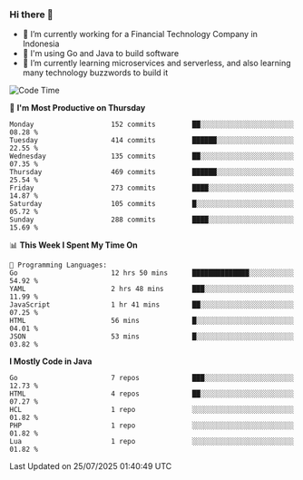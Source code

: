 ### Hi there 👋

<!--
**mazzama/mazzama** is a ✨ _special_ ✨ repository because its `README.md` (this file) appears on your GitHub profile.

Here are some ideas to get you started:

- 🔭 I’m currently working on ...
- 🌱 I’m currently learning ...
- 👯 I’m looking to collaborate on ...
- 🤔 I’m looking for help with ...
- 💬 Ask me about ...
- 📫 How to reach me: ...
- 😄 Pronouns: ...
- ⚡ Fun fact: ...
-->

- 🔭 I’m currently working for a Financial Technology Company in Indonesia
- :gun: I'm using Go and Java to build software
- 🌱 I’m currently learning microservices and serverless, and also learning many technology buzzwords to build it

<!--START_SECTION:waka-->
![Code Time](http://img.shields.io/badge/Code%20Time-4%2C126%20hrs%2059%20mins-blue)

📅 **I'm Most Productive on Thursday** 

```text
Monday                   152 commits         ██░░░░░░░░░░░░░░░░░░░░░░░   08.28 % 
Tuesday                  414 commits         ██████░░░░░░░░░░░░░░░░░░░   22.55 % 
Wednesday                135 commits         ██░░░░░░░░░░░░░░░░░░░░░░░   07.35 % 
Thursday                 469 commits         ██████░░░░░░░░░░░░░░░░░░░   25.54 % 
Friday                   273 commits         ████░░░░░░░░░░░░░░░░░░░░░   14.87 % 
Saturday                 105 commits         █░░░░░░░░░░░░░░░░░░░░░░░░   05.72 % 
Sunday                   288 commits         ████░░░░░░░░░░░░░░░░░░░░░   15.69 % 
```


📊 **This Week I Spent My Time On** 

```text
💬 Programming Languages: 
Go                       12 hrs 50 mins      ██████████████░░░░░░░░░░░   54.92 % 
YAML                     2 hrs 48 mins       ███░░░░░░░░░░░░░░░░░░░░░░   11.99 % 
JavaScript               1 hr 41 mins        ██░░░░░░░░░░░░░░░░░░░░░░░   07.25 % 
HTML                     56 mins             █░░░░░░░░░░░░░░░░░░░░░░░░   04.01 % 
JSON                     53 mins             █░░░░░░░░░░░░░░░░░░░░░░░░   03.82 % 
```

**I Mostly Code in Java** 

```text
Go                       7 repos             ███░░░░░░░░░░░░░░░░░░░░░░   12.73 % 
HTML                     4 repos             ██░░░░░░░░░░░░░░░░░░░░░░░   07.27 % 
HCL                      1 repo              ░░░░░░░░░░░░░░░░░░░░░░░░░   01.82 % 
PHP                      1 repo              ░░░░░░░░░░░░░░░░░░░░░░░░░   01.82 % 
Lua                      1 repo              ░░░░░░░░░░░░░░░░░░░░░░░░░   01.82 % 
```




 Last Updated on 25/07/2025 01:40:49 UTC
<!--END_SECTION:waka-->

